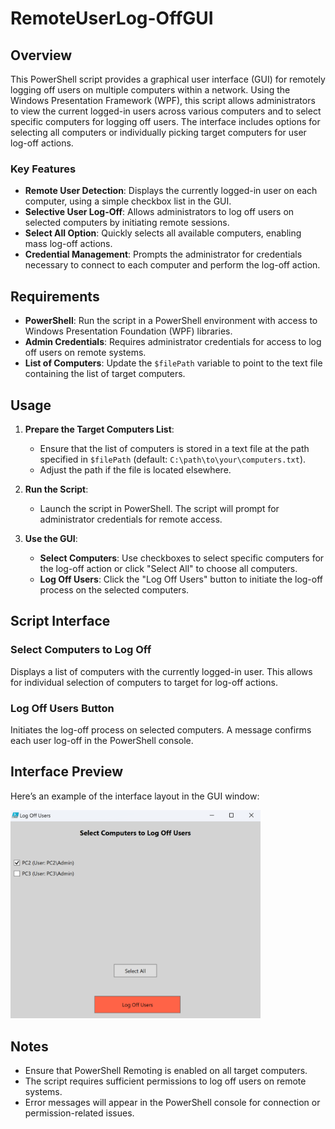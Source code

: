 # RemoteUserLog-OffGUI

## Overview

This PowerShell script provides a graphical user interface (GUI) for remotely logging off users on multiple computers within a network. Using the Windows Presentation Framework (WPF), this script allows administrators to view the current logged-in users across various computers and to select specific computers for logging off users. The interface includes options for selecting all computers or individually picking target computers for user log-off actions.

### Key Features
- **Remote User Detection**: Displays the currently logged-in user on each computer, using a simple checkbox list in the GUI.
- **Selective User Log-Off**: Allows administrators to log off users on selected computers by initiating remote sessions.
- **Select All Option**: Quickly selects all available computers, enabling mass log-off actions.
- **Credential Management**: Prompts the administrator for credentials necessary to connect to each computer and perform the log-off action.

## Requirements
- **PowerShell**: Run the script in a PowerShell environment with access to Windows Presentation Foundation (WPF) libraries.
- **Admin Credentials**: Requires administrator credentials for access to log off users on remote systems.
- **List of Computers**: Update the `$filePath` variable to point to the text file containing the list of target computers.

## Usage

1. **Prepare the Target Computers List**:
   - Ensure that the list of computers is stored in a text file at the path specified in `$filePath` (default: `C:\path\to\your\computers.txt`).
   - Adjust the path if the file is located elsewhere.

2. **Run the Script**:
   - Launch the script in PowerShell. The script will prompt for administrator credentials for remote access.

3. **Use the GUI**:
   - **Select Computers**: Use checkboxes to select specific computers for the log-off action or click "Select All" to choose all computers.
   - **Log Off Users**: Click the "Log Off Users" button to initiate the log-off process on the selected computers.

## Script Interface

### Select Computers to Log Off
Displays a list of computers with the currently logged-in user. This allows for individual selection of computers to target for log-off actions.

### Log Off Users Button
Initiates the log-off process on selected computers. A message confirms each user log-off in the PowerShell console.

## Interface Preview

Here’s an example of the interface layout in the GUI window:

<img src="/images/RemoteUserLog-OffGUI.png" alt="RemoteUserLog-OffGUI" width="400">

## Notes

- Ensure that PowerShell Remoting is enabled on all target computers.
- The script requires sufficient permissions to log off users on remote systems.
- Error messages will appear in the PowerShell console for connection or permission-related issues.
